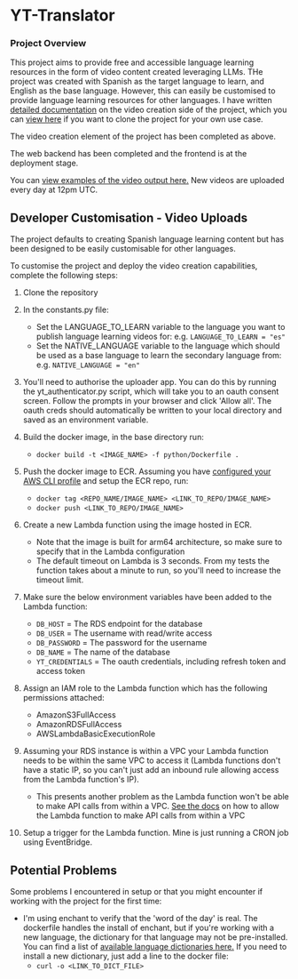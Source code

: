 # YT-Translator

### Project Overview
This project aims to provide free and accessible language learning resources in the form of video content created leveraging LLMs. THe project was created with Spanish as the target language to learn, and English as the base language. However, this can easily be customised to provide language learning resources for other languages. I have written [detailed documentation](https://github.com/bendsouza2/yt-translator/tree/main/python/README.md) on the video creation side of the project, which you can [view here](https://github.com/bendsouza2/yt-translator/tree/main/python/README.md) if you want to clone the project for your own use case. 

The video creation element of the project has been completed as above.

The web backend has been completed and the frontend is at the deployment stage.

You can [view examples of the video output here.](https://www.youtube.com/channel/UCQjyvCIR9IkG02Q0Wmpz9sQ) New videos are uploaded every day at 12pm UTC. 


## Developer Customisation - Video Uploads

The project defaults to creating Spanish language learning content but has been designed to be easily customisable for other languages.

To customise the project and deploy the video creation capabilities, complete the following steps:

1. Clone the repository

2. In the constants.py file:
   - Set the LANGUAGE_TO_LEARN variable to the language you want to publish language learning videos for: e.g. `LANGUAGE_TO_LEARN = "es"`
   - Set the NATIVE_LANGUAGE variable to the language which should be used as a base language to learn the secondary language from: e.g. `NATIVE_LANGUAGE = "en"`

3. You'll need to authorise the uploader app. You can do this by running the yt_authenticator.py script, which will take you to an oauth consent screen. Follow the prompts in your browser and click 'Allow all'. The oauth creds should automatically be written to your local directory and saved as an environment variable. 


4. Build the docker image, in the base directory run:
   - `docker build -t <IMAGE_NAME> -f python/Dockerfile .`

5. Push the docker image to ECR. Assuming you have [configured your AWS CLI profile](https://docs.aws.amazon.com/cli/latest/userguide/getting-started-quickstart.html) and setup the ECR repo, run:
   - `docker tag <REPO_NAME/IMAGE_NAME> <LINK_TO_REPO/IMAGE_NAME>`
   - `docker push <LINK_TO_REPO/IMAGE_NAME>`

6. Create a new Lambda function using the image hosted in ECR.
   - Note that the image is built for arm64 architecture, so make sure to specify that in the Lambda configuration
   - The default timeout on Lambda is 3 seconds. From my tests the function takes about a minute to run, so you'll need to increase the timeout limit.

7. Make sure the below environment variables have been added to the Lambda function:
   - `DB_HOST` = The RDS endpoint for the database
   - `DB_USER` = The username with read/write access
   - `DB_PASSWORD` = The password for the username
   - `DB_NAME` = The name of the database
   - `YT_CREDENTIALS` = The oauth credentials, including refresh token and access token

8. Assign an IAM role to the Lambda function which has the following permissions attached:
   - AmazonS3FullAccess
   - AmazonRDSFullAccess
   - AWSLambdaBasicExecutionRole

9. Assuming your RDS instance is within a VPC your Lambda function needs to be within the same VPC to access it (Lambda functions don't have a static IP, so you can't just add an inbound rule allowing access from the Lambda function's IP).
   - This presents another problem as the Lambda function won't be able to make API calls from within a VPC. [See the docs](https://repost.aws/knowledge-center/internet-access-lambda-function) on how to allow the Lambda function to make API calls from within a VPC

10. Setup a trigger for the Lambda function. Mine is just running a CRON job using EventBridge.


## Potential Problems
Some problems I encountered in setup or that you might encounter if working with the project for the first time:

* I'm using enchant to verify that the 'word of the day' is real. The dockerfile handles the install of enchant, but if you're working with a new language, the dictionary for that language may not be pre-installed. You can find a list of [available language dictionaries here.](https://cgit.freedesktop.org/libreoffice/dictionaries/tree/) If you need to install a new dictionary, just add a line to the docker file:
   - `curl -o <LINK_TO_DICT_FILE>`
